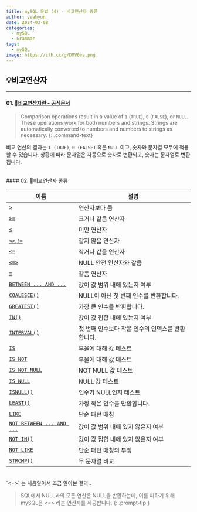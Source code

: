 ```yaml
---
title: mySQL 문법 (4) - 비교연산자 종류
author: yeahyun
date: 2024-03-08
categories:
  - mySQL
  - Grammar   
tags:
  - mySQL
image: https://ifh.cc/g/DMV0va.png
---
```

## 💡비교연산자
---
#### 01. [비교연산자란 - 공식문서](https://dev.mysql.com/doc/refman/8.0/en/comparison-operators.html)

>Comparison operations result in a value of `1` (`TRUE`), `0` (`FALSE`), or `NULL`. These operations work for both numbers and strings. Strings are automatically converted to numbers and numbers to strings as necessary.
{: .command-text}

비교 연산의 결과는 `1 (TRUE)`, `0 (FALSE)` 혹은 `NULL` 이고, 숫자와 문자열 모두에 적용할 수 있습니다. 상황에 따라 문자열은 자동으로 숫자로 변환되고, 숫자는 문자열로 변환됩니다.

<br>
#### 02. 비교연산자 종류

| 이름                                                                                                                  | 설명                           |
| ------------------------------------------------------------------------------------------------------------------- | ---------------------------- |
| [`>`](https://dev.mysql.com/doc/refman/8.0/en/comparison-operators.html#operator_greater-than)                      | 연산자보다 큼                      |
| [`>=`](https://dev.mysql.com/doc/refman/8.0/en/comparison-operators.html#operator_greater-than-or-equal)            | 크거나 같음 연산자                   |
| [`<`](https://dev.mysql.com/doc/refman/8.0/en/comparison-operators.html#operator_less-than)                         | 미만 연산자                       |
| [`<>`,`!=`](https://dev.mysql.com/doc/refman/8.0/en/comparison-operators.html#operator_not-equal)                   | 같지 않음 연산자                    |
| [`<=`](https://dev.mysql.com/doc/refman/8.0/en/comparison-operators.html#operator_less-than-or-equal)               | 작거나 같음 연산자                   |
| [`<=>`](https://dev.mysql.com/doc/refman/8.0/en/comparison-operators.html#operator_equal-to)                        | NULL 안전 연산자와 같음              |
| [`=`](https://dev.mysql.com/doc/refman/8.0/en/comparison-operators.html#operator_equal)                             | 같음 연산자                       |
| [`BETWEEN ... AND ...`](https://dev.mysql.com/doc/refman/8.0/en/comparison-operators.html#operator_between)         | 값이 값 범위 내에 있는지 여부            |
| [`COALESCE()`](https://dev.mysql.com/doc/refman/8.0/en/comparison-operators.html#function_coalesce)                 | NULL이 아닌 첫 번째 인수를 반환합니다.     |
| [`GREATEST()`](https://dev.mysql.com/doc/refman/8.0/en/comparison-operators.html#function_greatest)                 | 가장 큰 인수를 반환합니다.              |
| [`IN()`](https://dev.mysql.com/doc/refman/8.0/en/comparison-operators.html#operator_in)                             | 값이 값 집합 내에 있는지 여부            |
| [`INTERVAL()`](https://dev.mysql.com/doc/refman/8.0/en/comparison-operators.html#function_interval)                 | 첫 번째 인수보다 작은 인수의 인덱스를 반환합니다. |
| [`IS`](https://dev.mysql.com/doc/refman/8.0/en/comparison-operators.html#operator_is)                               | 부울에 대해 값 테스트                 |
| [`IS NOT`](https://dev.mysql.com/doc/refman/8.0/en/comparison-operators.html#operator_is-not)                       | 부울에 대해 값 테스트                 |
| [`IS NOT NULL`](https://dev.mysql.com/doc/refman/8.0/en/comparison-operators.html#operator_is-not-null)             | NOT NULL 값 테스트               |
| [`IS NULL`](https://dev.mysql.com/doc/refman/8.0/en/comparison-operators.html#operator_is-null)                     | NULL 값 테스트                   |
| [`ISNULL()`](https://dev.mysql.com/doc/refman/8.0/en/comparison-operators.html#function_isnull)                     | 인수가 NULL인지 테스트               |
| [`LEAST()`](https://dev.mysql.com/doc/refman/8.0/en/comparison-operators.html#function_least)                       | 가장 작은 인수를 반환합니다.             |
| [`LIKE`](https://dev.mysql.com/doc/refman/8.0/en/string-comparison-functions.html#operator_like)                    | 단순 패턴 매칭                     |
| [`NOT BETWEEN ... AND ...`](https://dev.mysql.com/doc/refman/8.0/en/comparison-operators.html#operator_not-between) | 값이 값 범위 내에 있지 않은지 여부         |
| [`NOT IN()`](https://dev.mysql.com/doc/refman/8.0/en/comparison-operators.html#operator_not-in)                     | 값이 값 집합 내에 있지 않은지 여부         |
| [`NOT LIKE`](https://dev.mysql.com/doc/refman/8.0/en/string-comparison-functions.html#operator_not-like)            | 단순 패턴 매칭의 부정                 |
| [`STRCMP()`](https://dev.mysql.com/doc/refman/8.0/en/string-comparison-functions.html#function_strcmp)              | 두 문자열 비교                     |

<br>
`<=>` 는 처음알아서 조금 알아본 결과..

>SQL에서 NULL과의 모든 연산은 NULL을 반환하는데, 이를 피하기 위해 mySQL은 
><=> 라는 연산자를 제공합니다. 
{: .prompt-tip }